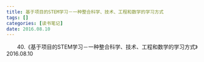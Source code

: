 ```yaml
---
title: 基于项目的STEM学习－一种整合科学、技术、工程和数学的学习方式
tags: []
categories: [读书笔记]
date: 2016.08.10 
---
```



&emsp;&emsp;40.《基于项目的STEM学习－一种整合科学、技术、工程和数学的学习方式》2016.08.10
